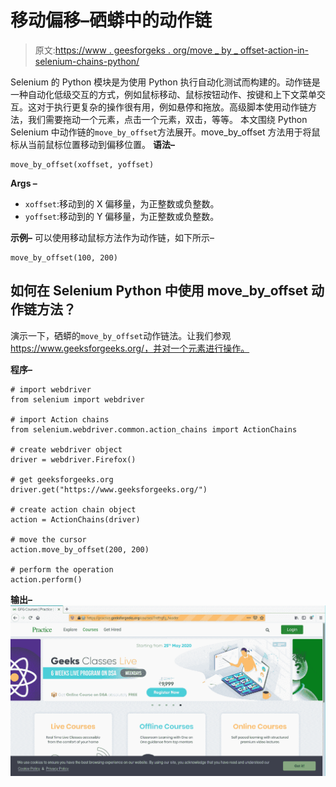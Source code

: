 # 移动偏移–硒蟒中的动作链

> 原文:[https://www . geesforgeks . org/move _ by _ offset-action-in-selenium-chains-python/](https://www.geeksforgeeks.org/move_by_offset-action-chains-in-selenium-python/)

Selenium 的 Python 模块是为使用 Python 执行自动化测试而构建的。动作链是一种自动化低级交互的方式，例如鼠标移动、鼠标按钮动作、按键和上下文菜单交互。这对于执行更复杂的操作很有用，例如悬停和拖放。高级脚本使用动作链方法，我们需要拖动一个元素，点击一个元素，双击，等等。
本文围绕 Python Selenium 中动作链的`move_by_offset`方法展开。move_by_offset 方法用于将鼠标从当前鼠标位置移动到偏移位置。
**语法–**

```
move_by_offset(xoffset, yoffset)
```

**Args –**

*   `xoffset`:移动到的 X 偏移量，为正整数或负整数。
*   `yoffset`:移动到的 Y 偏移量，为正整数或负整数。

**示例–**
可以使用移动鼠标方法作为动作链，如下所示–

```
move_by_offset(100, 200)

```

## 如何在 Selenium Python 中使用 move_by_offset 动作链方法？

演示一下，硒蟒的`move_by_offset`动作链法。让我们参观 https://www.geeksforgeeks.org/，并对一个元素进行操作。

**程序–**

```
# import webdriver
from selenium import webdriver

# import Action chains 
from selenium.webdriver.common.action_chains import ActionChains

# create webdriver object
driver = webdriver.Firefox()

# get geeksforgeeks.org
driver.get("https://www.geeksforgeeks.org/")

# create action chain object
action = ActionChains(driver)

# move the cursor
action.move_by_offset(200, 200)

# perform the operation
action.perform()
```

**输出–**
![action-chains-selenium-Python](img/c1a36810b15e8c6b0ce195fea1bd05c7.png)